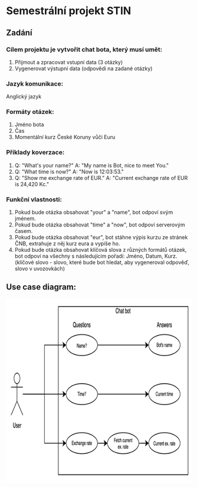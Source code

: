 # Semestrální projekt STIN
## Zadání
### Cílem projektu je vytvořit chat bota, který musí umět:
1. Přijmout a zpracovat vstupní data (3 otázky)
2. Vygenerovat výstupní data (odpovědi na zadané otázky)

### Jazyk komunikace:  
 Anglický jazyk

### Formáty otázek:
1. Jméno bota
2. Čas
3. Momentální kurz České Koruny vůči Euru

### Příklady koverzace:  
1. Q: "What's your name?" A: "My name is Bot, nice to meet You."  
2. Q: "What time is now?" A: "Now is 12:03:53."  
3. Q: "Show me exchange rate of EUR." A: "Current exchange rate of EUR is 24,420 Kc."

### Funkční vlastnosti:
1. Pokud bude otázka obsahovat "your" a "name", bot odpoví svým jménem.
2. Pokud bude otázka obsahovat "time" a "now", bot odpoví serverovým časem.
3. Pokud bude otázka obsahovat "eur", bot stáhne výpis kurzu ze stránek ČNB, extrahuje z něj kurz eura a vypíše ho.
4. Pokud bude otázka obsahovat klíčová slova z různých formátů otázek, bot odpoví na všechny s následujícím pořadí: Jméno, Datum, Kurz.  (klíčové slovo - slovo, které bude bot hledat, aby vygeneroval odpověď, slovo v uvozovkách)

## Use case diagram:
<img src="./STIN_chatbot.png" alt="Use case diagram" width="950" height="500">
